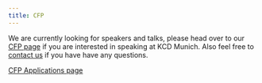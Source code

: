 ```yaml
---
title: CFP
---
```


We are currently looking for speakers and talks, please head over to our [CFP page](../_cfp) if you are interested in speaking at KCD Munich. Also feel free to [contact us](mailto:organizers-munich@kubernetescommunitydays.org) if you have have any questions.

[CFP Applications page](https://kcdcfpsubmissions.smapply.io/prog/kcd_munich_cfp/)